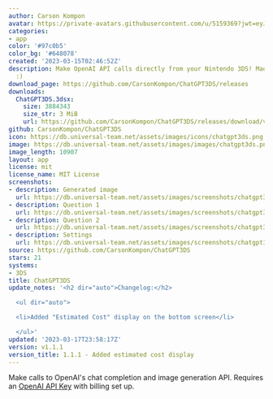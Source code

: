 ```yaml
---
author: Carson Kompon
avatar: https://private-avatars.githubusercontent.com/u/5159369?jwt=eyJhbGciOiJIUzI1NiIsInR5cCI6IkpXVCJ9.eyJpc3MiOiJnaXRodWIuY29tIiwiYXVkIjoicmF3LmdpdGh1YnVzZXJjb250ZW50LmNvbSIsImtleSI6ImtleTEiLCJleHAiOjE3MzQ2NzYxNDAsIm5iZiI6MTczNDY3NDk0MCwicGF0aCI6Ii91LzUxNTkzNjkifQ.NcZrKcQFArQDtm6Unu_OvZB5EmGzltSV8iov8e6y8Ho&v=4
categories:
- app
color: '#97c0b5'
color_bg: '#648078'
created: '2023-03-15T02:46:52Z'
description: Make OpenAI API calls directly from your Nintendo 3DS! Made with Lovebrew
  :)
download_page: https://github.com/CarsonKompon/ChatGPT3DS/releases
downloads:
  ChatGPT3DS.3dsx:
    size: 3884343
    size_str: 3 MiB
    url: https://github.com/CarsonKompon/ChatGPT3DS/releases/download/v1.1.1/ChatGPT3DS.3dsx
github: CarsonKompon/ChatGPT3DS
icon: https://db.universal-team.net/assets/images/icons/chatgpt3ds.png
image: https://db.universal-team.net/assets/images/images/chatgpt3ds.png
image_length: 10907
layout: app
license: mit
license_name: MIT License
screenshots:
- description: Generated image
  url: https://db.universal-team.net/assets/images/screenshots/chatgpt3ds/generated-image.png
- description: Question 1
  url: https://db.universal-team.net/assets/images/screenshots/chatgpt3ds/question-1.png
- description: Question 2
  url: https://db.universal-team.net/assets/images/screenshots/chatgpt3ds/question-2.png
- description: Settings
  url: https://db.universal-team.net/assets/images/screenshots/chatgpt3ds/settings.png
source: https://github.com/CarsonKompon/ChatGPT3DS
stars: 21
systems:
- 3DS
title: ChatGPT3DS
update_notes: '<h2 dir="auto">Changelog:</h2>

  <ul dir="auto">

  <li>Added "Estimated Cost" display on the bottom screen</li>

  </ul>'
updated: '2023-03-17T23:58:17Z'
version: v1.1.1
version_title: 1.1.1 - Added estimated cost display
---
```

Make calls to OpenAI's chat completion and image generation API. Requires an [OpenAI API Key](https://platform.openai.com/account/api-keys) with billing set up.